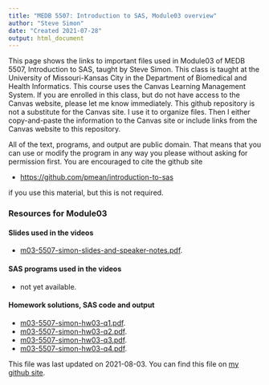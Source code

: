 ```yaml
---
title: "MEDB 5507: Introduction to SAS, Module03 overview"
author: "Steve Simon"
date: "Created 2021-07-28"
output: html_document
---
```


This page shows the links to important files used in Module03 of MEDB 5507, Introduction to SAS, taught by Steve Simon. This class is taught at the University of Missouri-Kansas City in the Department of Biomedical and Health Informatics. This course uses the Canvas Learning Management System. If you are enrolled in this class, but do not have access to the Canvas website, please let me know immediately. This github repository is not a substitute for the Canvas site. I use it to organize files. Then I either copy-and-paste the information to the Canvas site or include links from the Canvas website to this repository.

All of the text, programs, and output are public domain. That means that you can use or modify the program in any way you please without asking for permission first. You are encouraged to cite the github site

+ https://github.com/pmean/introduction-to-sas

if you use this material, but this is not required.

### Resources for Module03

#### Slides used in the videos

+ [m03-5507-simon-slides-and-speaker-notes.pdf][slides-and-speaker-notes.pdf].

#### SAS programs used in the videos

+   not yet available.

#### Homework solutions, SAS code and output

+ [m03-5507-simon-hw03-q1.pdf][hw03-q1.pdf].
+ [m03-5507-simon-hw03-q2.pdf][hw03-q2.pdf].
+ [m03-5507-simon-hw03-q3.pdf][hw03-q3.pdf].
+ [m03-5507-simon-hw03-q4.pdf][hw03-q4.pdf].

This file was last updated on 2021-08-03. You can find this file on [my github site][mygit].

<!---my git--->

[mygit]: https://github.com/pmean/introduction-to-SAS/blob/master/modules/5507-03-resources.md

<!---pdf_h--->

[hw03-q1.pdf]: https://github.com/pmean/introduction-to-SAS/blob/master/results/m03-5507-simon-hw03-q1.pdf
[hw03-q2.pdf]: https://github.com/pmean/introduction-to-SAS/blob/master/results/m03-5507-simon-hw03-q2.pdf
[hw03-q3.pdf]: https://github.com/pmean/introduction-to-SAS/blob/master/results/m03-5507-simon-hw03-q3.pdf
[hw03-q4.pdf]: https://github.com/pmean/introduction-to-SAS/blob/master/results/m03-5507-simon-hw03-q4.pdf

<!---pdf_v--->

[slides-and-speaker-notes.pdf]: https://github.com/pmean/introduction-to-SAS/blob/master/results/m03-5507-simon-slides-and-speaker-notes.pdf

<!---rmd_v--->



<!---No links for this section--->



<!---sas_v--->



<!---No links for this section--->



<!---sas_h--->



<!---No links for this section--->



